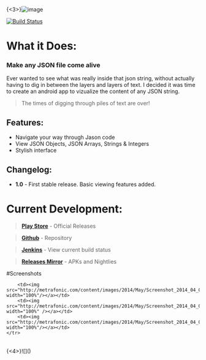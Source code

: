 {<3>}![image](http://metrafonic.com/content/images/2014/May/banner.png)

[![Build Status](http://jenkins.metrafonic.com/job/JSON%20Visualizer%20Development/badge/icon)](http://jenkins.metrafonic.com/job/JSON%20Visualizer%20Development/)
# What it Does:
### Make any JSON file come alive
Ever wanted to see what was really inside that json string, without actually having to dig in between the layers and layers of text. I decided it was time to create an android app to vizualize the content of any JSON string.
> The times of digging through piles of text are over!

## Features:
* Navigate your way through Jason code
* View JSON Objects, JSON Arrays, Strings & Integers
* Stylish interface
## Changelog:
* **1.0** - First stable release. Basic viewing features added.

# Current Development:
>[**Play Store**](https://play.google.com/store/apps/details?id=com.metrafonic.jsonvisualizer) - Official Releases

>[**Github**](https://github.com/metrafonic/JSON-Visualizer-Android) - Repository

>[**Jenkins**](http://jenkins.metrafonic.com/job/JSON-Visualizer-Android/) - View current build status

>[**Releases Mirror**](http://mirror.metrafonic.com/JSON-Visualizer-Android/Releases/) - APKs and Nightlies

#Screenshots
<table border="0" bordercolor="#FFFFFF" style="background-color:#FFFFFF" width="100%" cellpadding="0" cellspacing="0">
	<tr>
    
		<td><img src="http://metrafonic.com/content/images/2014/May/Screenshot_2014_04_07_19_45_02.png" width="100%"/></a></td>
		<td><img src="http://metrafonic.com/content/images/2014/May/Screenshot_2014_04_07_18_29_07.png" width="100%" /></a></td>
        <td><img src="http://metrafonic.com/content/images/2014/May/Screenshot_2014_04_07_18_29_33.png" width="100%"/></a></td>
	</tr>
</table>
{<4>}![]()
